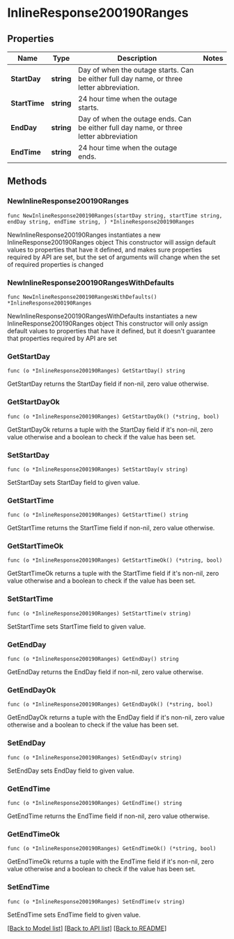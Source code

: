 # InlineResponse200190Ranges

## Properties

Name | Type | Description | Notes
------------ | ------------- | ------------- | -------------
**StartDay** | **string** | Day of when the outage starts. Can be either full day name, or three letter abbreviation. | 
**StartTime** | **string** | 24 hour time when the outage starts. | 
**EndDay** | **string** | Day of when the outage ends. Can be either full day name, or three letter abbreviation | 
**EndTime** | **string** | 24 hour time when the outage ends. | 

## Methods

### NewInlineResponse200190Ranges

`func NewInlineResponse200190Ranges(startDay string, startTime string, endDay string, endTime string, ) *InlineResponse200190Ranges`

NewInlineResponse200190Ranges instantiates a new InlineResponse200190Ranges object
This constructor will assign default values to properties that have it defined,
and makes sure properties required by API are set, but the set of arguments
will change when the set of required properties is changed

### NewInlineResponse200190RangesWithDefaults

`func NewInlineResponse200190RangesWithDefaults() *InlineResponse200190Ranges`

NewInlineResponse200190RangesWithDefaults instantiates a new InlineResponse200190Ranges object
This constructor will only assign default values to properties that have it defined,
but it doesn't guarantee that properties required by API are set

### GetStartDay

`func (o *InlineResponse200190Ranges) GetStartDay() string`

GetStartDay returns the StartDay field if non-nil, zero value otherwise.

### GetStartDayOk

`func (o *InlineResponse200190Ranges) GetStartDayOk() (*string, bool)`

GetStartDayOk returns a tuple with the StartDay field if it's non-nil, zero value otherwise
and a boolean to check if the value has been set.

### SetStartDay

`func (o *InlineResponse200190Ranges) SetStartDay(v string)`

SetStartDay sets StartDay field to given value.


### GetStartTime

`func (o *InlineResponse200190Ranges) GetStartTime() string`

GetStartTime returns the StartTime field if non-nil, zero value otherwise.

### GetStartTimeOk

`func (o *InlineResponse200190Ranges) GetStartTimeOk() (*string, bool)`

GetStartTimeOk returns a tuple with the StartTime field if it's non-nil, zero value otherwise
and a boolean to check if the value has been set.

### SetStartTime

`func (o *InlineResponse200190Ranges) SetStartTime(v string)`

SetStartTime sets StartTime field to given value.


### GetEndDay

`func (o *InlineResponse200190Ranges) GetEndDay() string`

GetEndDay returns the EndDay field if non-nil, zero value otherwise.

### GetEndDayOk

`func (o *InlineResponse200190Ranges) GetEndDayOk() (*string, bool)`

GetEndDayOk returns a tuple with the EndDay field if it's non-nil, zero value otherwise
and a boolean to check if the value has been set.

### SetEndDay

`func (o *InlineResponse200190Ranges) SetEndDay(v string)`

SetEndDay sets EndDay field to given value.


### GetEndTime

`func (o *InlineResponse200190Ranges) GetEndTime() string`

GetEndTime returns the EndTime field if non-nil, zero value otherwise.

### GetEndTimeOk

`func (o *InlineResponse200190Ranges) GetEndTimeOk() (*string, bool)`

GetEndTimeOk returns a tuple with the EndTime field if it's non-nil, zero value otherwise
and a boolean to check if the value has been set.

### SetEndTime

`func (o *InlineResponse200190Ranges) SetEndTime(v string)`

SetEndTime sets EndTime field to given value.



[[Back to Model list]](../README.md#documentation-for-models) [[Back to API list]](../README.md#documentation-for-api-endpoints) [[Back to README]](../README.md)


